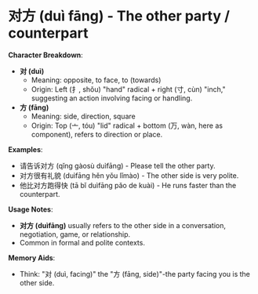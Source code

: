 # **对方 (duì fāng) - The other party / counterpart**

**Character Breakdown**:  
- **对 (duì)**
  - Meaning: opposite, to face, to (towards)
  - Origin: Left (扌, shǒu) "hand" radical + right (寸, cùn) "inch," suggesting an action involving facing or handling.  
- **方 (fāng)**
  - Meaning: side, direction, square
  - Origin: Top (亠, tóu) "lid" radical + bottom (万, wàn, here as component), refers to direction or place.

**Examples**:  
- 请告诉对方 (qǐng gàosù duìfāng) - Please tell the other party.  
- 对方很有礼貌 (duìfāng hěn yǒu lǐmào) - The other side is very polite.  
- 他比对方跑得快 (tā bǐ duìfāng pǎo de kuài) - He runs faster than the counterpart.

**Usage Notes**:  
- **对方 (duìfāng)** usually refers to the other side in a conversation, negotiation, game, or relationship.  
- Common in formal and polite contexts.

**Memory Aids**:  
- Think: "对 (duì, facing)" the "方 (fāng, side)"-the party facing you is the other side.